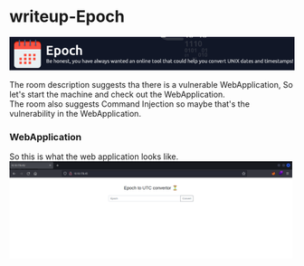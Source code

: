 <h1>writeup-Epoch</h1>
<img src="./img/logo.png" alt="logo" width="700">
<p>
    The room description suggests tha there is a vulnerable WebApplication, So let's start the machine and check out the WebApplication.<br>
    The room also suggests Command Injection so maybe that's the vulnerability in the WebApplication.
</p>

<h3>WebApplication</h3>
<p>
    So this is what the web application looks like.<br>
    <img src="./img/webPage.png" alt="webPage" width="500">
</p>
